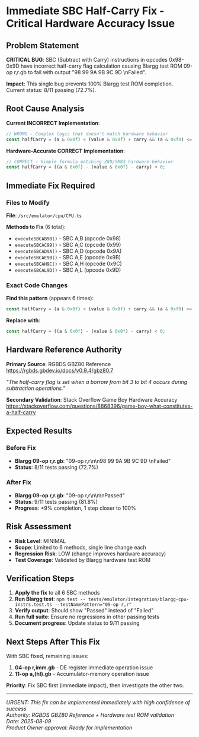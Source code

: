# Immediate SBC Half-Carry Fix - Critical Hardware Accuracy Issue

## Problem Statement

**CRITICAL BUG**: SBC (Subtract with Carry) instructions in opcodes 0x98-0x9D have incorrect half-carry flag calculation causing Blargg test ROM 09-op r,r.gb to fail with output "98 99 9A 9B 9C 9D \nFailed".

**Impact**: This single bug prevents 100% Blargg test ROM completion. Current status: 8/11 passing (72.7%).

## Root Cause Analysis

**Current INCORRECT Implementation**:
```typescript
// WRONG - Complex logic that doesn't match hardware behavior
const halfCarry = (a & 0x0f) < (value & 0x0f) + carry && (a & 0xf0) <= (value & 0xf0);
```

**Hardware-Accurate CORRECT Implementation**:
```typescript  
// CORRECT - Simple formula matching Z80/SM83 hardware behavior
const halfCarry = ((a & 0x0f) - (value & 0x0f) - carry) < 0;
```

## Immediate Fix Required

### Files to Modify
**File**: `/src/emulator/cpu/CPU.ts`

**Methods to Fix** (6 total):
- `executeSBCAB98()` - SBC A,B (opcode 0x98)
- `executeSBCAC99()` - SBC A,C (opcode 0x99)  
- `executeSBCAD9A()` - SBC A,D (opcode 0x9A)
- `executeSBCAE9B()` - SBC A,E (opcode 0x9B)
- `executeSBCAH9C()` - SBC A,H (opcode 0x9C)
- `executeSBCAL9D()` - SBC A,L (opcode 0x9D)

### Exact Code Changes

**Find this pattern** (appears 6 times):
```typescript
const halfCarry = (a & 0x0f) < (value & 0x0f) + carry && (a & 0xf0) <= (value & 0xf0);
```

**Replace with**:
```typescript
const halfCarry = ((a & 0x0f) - (value & 0x0f) - carry) < 0;
```

## Hardware Reference Authority

**Primary Source**: RGBDS GBZ80 Reference  
https://rgbds.gbdev.io/docs/v0.9.4/gbz80.7

*"The half-carry flag is set when a borrow from bit 3 to bit 4 occurs during subtraction operations."*

**Secondary Validation**: Stack Overflow Game Boy Hardware Accuracy  
https://stackoverflow.com/questions/8868396/game-boy-what-constitutes-a-half-carry

## Expected Results

### Before Fix
- **Blargg 09-op r,r.gb**: "09-op r,r\n\n98 99 9A 9B 9C 9D \nFailed"
- **Status**: 8/11 tests passing (72.7%)

### After Fix  
- **Blargg 09-op r,r.gb**: "09-op r,r\n\n\nPassed"
- **Status**: 9/11 tests passing (81.8%)
- **Progress**: +9% completion, 1 step closer to 100%

## Risk Assessment

- **Risk Level**: MINIMAL
- **Scope**: Limited to 6 methods, single line change each
- **Regression Risk**: LOW (change improves hardware accuracy)
- **Test Coverage**: Validated by Blargg hardware test ROM

## Verification Steps

1. **Apply the fix** to all 6 SBC methods
2. **Run Blargg test**: `npm test -- tests/emulator/integration/blargg-cpu-instrs.test.ts --testNamePattern="09-op r,r"`  
3. **Verify output**: Should show "Passed" instead of "Failed"
4. **Run full suite**: Ensure no regressions in other passing tests
5. **Document progress**: Update status to 9/11 passing

## Next Steps After This Fix

With SBC fixed, remaining issues:
1. **04-op r,imm.gb** - DE register immediate operation issue  
2. **11-op a,(hl).gb** - Accumulator-memory operation issue

**Priority**: Fix SBC first (immediate impact), then investigate the other two.

---

*URGENT: This fix can be implemented immediately with high confidence of success*  
*Authority: RGBDS GBZ80 Reference + Hardware test ROM validation*  
*Date: 2025-08-09*  
*Product Owner approval: Ready for implementation*